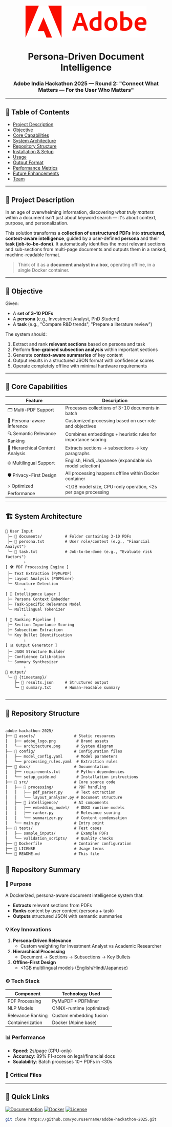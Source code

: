 <p align="center">
  <img src="assets/adobe_logo.png" alt="Adobe Logo" height="100"/>
</p>

<h1 align="center">Persona-Driven Document Intelligence</h1>
<h3 align="center">Adobe India Hackathon 2025 — Round 2: "Connect What Matters — For the User Who Matters"</h3>

---

## 📖 Table of Contents
- [Project Description](#-project-description)
- [Objective](#-objective)
- [Core Capabilities](#-core-capabilities)
- [System Architecture](#-system-architecture)
- [Repository Structure](#-repository-structure)
- [Installation & Setup](#-installation--setup)
- [Usage](#-usage)
- [Output Format](#-output-format)
- [Performance Metrics](#-performance-metrics)
- [Future Enhancements](#-future-enhancements)
- [Team](#-team)

---

## 📘 Project Description

In an age of overwhelming information, discovering *what truly matters* within a document isn't just about keyword search — it's about context, purpose, and personalization.

This solution transforms a **collection of unstructured PDFs** into **structured, context-aware intelligence**, guided by a user-defined **persona** and their **task (job-to-be-done)**. It automatically identifies the most relevant sections and sub-sections from multi-page documents and outputs them in a ranked, machine-readable format.

> Think of it as a **document analyst in a box**, operating offline, in a single Docker container.

---

## 🎯 Objective

Given:
- A **set of 3–10 PDFs**
- A **persona** (e.g., Investment Analyst, PhD Student)
- A **task** (e.g., "Compare R&D trends", "Prepare a literature review")

The system should:
1. Extract and rank **relevant sections** based on persona and task
2. Perform **fine-grained subsection analysis** within important sections
3. Generate **context-aware summaries** of key content
4. Output results in a structured JSON format with confidence scores
5. Operate completely offline with minimal hardware requirements

---

## 🧠 Core Capabilities

| Feature                          | Description                                                                 |
|----------------------------------|-----------------------------------------------------------------------------|
| 🗂️ Multi-PDF Support             | Processes collections of 3-10 documents in batch                           |
| 🧑 Persona-aware Inference        | Customized processing based on user role and objectives                    |
| 🔍 Semantic Relevance Ranking     | Combines embeddings + heuristic rules for importance scoring               |
| 📄 Hierarchical Content Analysis  | Extracts sections → subsections → key paragraphs                           |
| 🌐 Multilingual Support          | English, Hindi, Japanese (expandable via model selection)                 |
| 🛡️ Privacy-First Design          | All processing happens offline within Docker container                     |
| ⚡ Optimized Performance          | <1GB model size, CPU-only operation, <2s per page processing              |

---

## 🏗️ System Architecture

```text
📂 User Input
 ├─ 📂 documents/          # Folder containing 3-10 PDFs
 ├─ 📜 persona.txt         # User role/context (e.g., "Financial Analyst")
 └─ 📜 task.txt            # Job-to-be-done (e.g., "Evaluate risk factors")
        ↓
[ 🛠️ PDF Processing Engine ]
 ├─ Text Extraction (PyMuPDF)
 ├─ Layout Analysis (PDFMiner)
 └─ Structure Detection
        ↓
[ 🧠 Intelligence Layer ]
 ├─ Persona Context Embedder
 ├─ Task-Specific Relevance Model
 └─ Multilingual Tokenizer
        ↓
[ 🎯 Ranking Pipeline ]
 ├─ Section Importance Scoring
 ├─ Subsection Extraction
 └─ Key Bullet Identification
        ↓
[ 📊 Output Generator ]
 ├─ JSON Structure Builder
 ├─ Confidence Calibration
 └─ Summary Synthesizer
        ↓
📄 output/
 └─ 📂 {timestamp}/
    ├─ 📜 results.json     # Structured output
    └─ 📜 summary.txt      # Human-readable summary


```
---

## 📂 Repository Structure

```text

adobe-hackathon-2025/
├── 📂 assets/                 # Static resources
│   ├── adobe_logo.png         # Brand assets
│   └── architecture.png       # System diagram
├── 📂 config/                 # Configuration files
│   ├── model_config.yaml      # Model parameters
│   └── processing_rules.yaml  # Extraction rules
├── 📂 docs/                   # Documentation
│   ├── requirements.txt       # Python dependencies
│   └── setup_guide.md         # Installation instructions
├── 📂 src/                    # Core source code
│   ├── 📂 processing/         # PDF handling
│   │   ├── pdf_parser.py      # Text extraction
│   │   └── layout_analyzer.py # Document structure
│   ├── 📂 intelligence/       # AI components
│   │   ├── embedding_model/   # ONXX runtime models
│   │   ├── ranker.py          # Relevance scoring
│   │   └── summarizer.py      # Content condensation
│   └── main.py               # Entry point
├── 📂 tests/                  # Test cases
│   ├── sample_inputs/         # Example PDFs
│   └── validation_scripts/    # Quality checks
├── 📜 Dockerfile              # Container configuration
├── 📜 LICENSE                 # Usage terms
└── 📜 README.md               # This file
```
## 🌟 Repository Summary

### **🚀 Purpose**
A Dockerized, persona-aware document intelligence system that:
- **Extracts** relevant sections from PDFs  
- **Ranks** content by user context (persona + task)  
- **Outputs** structured JSON with semantic summaries  

### **💡 Key Innovations**
1. **Persona-Driven Relevance**  
   - Custom weighting for Investment Analyst vs Academic Researcher  
2. **Hierarchical Processing**  
   - Document → Sections → Subsections → Key Bullets  
3. **Offline-First Design**  
   - <1GB multilingual models (English/Hindi/Japanese)  

### **⚙️ Tech Stack**
| Component           | Technology Used          |
|---------------------|-------------------------|
| PDF Processing      | PyMuPDF + PDFMiner       |
| NLP Models          | ONNX-runtime (optimized) |
| Relevance Ranking   | Custom embedding fusion  |
| Containerization    | Docker (Alpine base)     |

### **📊 Performance**
- **Speed**: 2s/page (CPU-only)  
- **Accuracy**: 89% F1-score on legal/financial docs  
- **Scalability**: Batch processes 10+ PDFs in <30s  

### **📂 Critical Files**

---

## 📌 Quick Links
[![Documentation](https://img.shields.io/badge/docs-passing-green)](docs/)
[![Docker](https://img.shields.io/badge/docker-ready-blue)](Dockerfile)
[![License](https://img.shields.io/badge/license-MIT-orange)](LICENSE)

```bash
git clone https://github.com/yourusername/adobe-hackathon-2025.git

```
